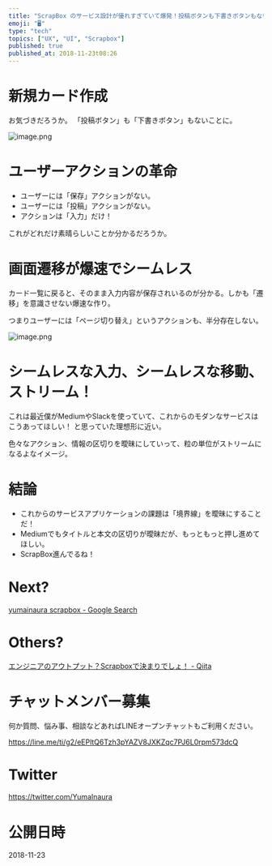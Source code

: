 ```yaml
---
title: "ScrapBox のサービス設計が優れすぎていて爆発！投稿ボタンも下書きボタンもない！ (UI/UX/デザイン設計)"
emoji: "🖥"
type: "tech"
topics: ["UX", "UI", "Scrapbox"]
published: true
published_at: 2018-11-23t08:26
---
```


# 新規カード作成

お気づきだろうか。
「投稿ボタン」も「下書きボタン」もないことに。

![image.png](https://qiita-image-store.s3.amazonaws.com/0/89618/4103caf1-368c-75c8-48f9-b4a8b69eff83.png)

# ユーザーアクションの革命

- ユーザーには「保存」アクションがない。
- ユーザーには「投稿」アクションがない。
- アクションは「入力」だけ！

これがどれだけ素晴らしいことか分かるだろうか。

# 画面遷移が爆速でシームレス

カード一覧に戻ると、そのまま入力内容が保存されいるのが分かる。しかも「遷移」を意識させない爆速な作り。

つまりユーザーには「ページ切り替え」というアクションも、半分存在しない。

![image.png](https://qiita-image-store.s3.amazonaws.com/0/89618/03d6b36a-089a-6686-5bcf-c8173f1489a9.png)

# シームレスな入力、シームレスな移動、ストリーム！

これは最近僕がMediumやSlackを使っていて、これからのモダンなサービスはこうあってほしい！ と思っていた理想形に近い。

色々なアクション、情報の区切りを曖昧にしていって、粒の単位がストリームになるよなイメージ。

# 結論

- これからのサービスアプリケーションの課題は「境界線」を曖昧にすることだ！
- Mediumでもタイトルと本文の区切りが曖昧だが、もっともっと押し進めてほしい。
- ScrapBox進んでるね！

# Next?

[yumainaura scrapbox - Google Search](https://www.google.co.jp/search?q=yumainaura+scrapbox&oq=yumainaura+scrapbox&aqs=chrome.0.69i59j69i60l3j69i64l2.3488j0j7&sourceid=chrome&ie=UTF-8)

# Others?

[エンジニアのアウトプット？Scrapboxで決まりでしょ！ - Qiita](https://qiita.com/Tommy_/items/f881c1658dfe02f65b69)








<!-- Update From Qiita API -->

# チャットメンバー募集


何か質問、悩み事、相談などあればLINEオープンチャットもご利用ください。

https://line.me/ti/g2/eEPltQ6Tzh3pYAZV8JXKZqc7PJ6L0rpm573dcQ





# Twitter


https://twitter.com/YumaInaura


<!-- Update From Qiita API -->



# 公開日時

2018-11-23
